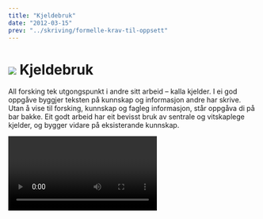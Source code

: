 ```yaml
---
title: "Kjeldebruk"
date: "2012-03-15"
prev: "../skriving/formelle-krav-til-oppsett"
---
```


# ![](/images/illustrasjoner_kildehenvisning_500x450.png) Kjeldebruk

All forsking tek utgongspunkt i andre sitt arbeid – kalla kjelder. I ei god oppgåve byggjer teksten på kunnskap og informasjon andre har skrive. Utan å vise til forsking, kunnskap og fagleg informasjon, står oppgåva di på bar bakke. Eit godt arbeid har eit bevisst bruk av sentrale og vitskaplege kjelder, og bygger vidare på eksisterande kunnskap. 

<Video id="GPR0phJIsuk" />

Å nytte sentrale og vitskaplege kjelder som er relevant for oppgåva er ein sentral del av skriveprosessen. 

Kva kjelder som er best å nytte vil varie frå fag til fag, og frå oppgåve til oppgåve. Aktuelle kjelder kan du finne overalt: bøker, artiklar, ulike nettsider, nyhende og kart. Bruk problemstillingen til å orientere deg i aktuelle kilder. Nytt gjerne rettleiarar, medstudentar og andre fagfolk til å finne ut kva kjelder som er gode innnan ditt fagfelt. 

# Kvifor skal ein referere til andre sitt arbeid? 

Undervegs i oppgåva di skal du nytte kjeldetilvisningar, og til slutt i oppgåva ei samla referanseliste der kjeldetilvisningane samlast. Grunnen er både å gjere det mogeleg å kontrollere opplysningane du nytter og å kunne slå opp for å lese meir.

Nøyaktig dokumentasjon av kjelder gjer lesaren i stand til raskt å:

- finne tilbake til kjeldene
- kontrollere fakta og etterprøve resultata
- setje seg inn i emne

Ein anna grunn til at det er naudsynt å ha kjeldehenvisningar er for å unngå plagiat. 
Plagiat er å ha framstilt andre sine resultater, tanker, ideer eller formuleringer som om dei var dine eigne. Dette regnes som intellektuelt tjuveri i følgje [åndsverksloven](https://www.lovdata.no/all/hl-19610512-002.html). Omfattande og/eller bevisst plagiat reknast som fusk, og vil få store følgjer. 



